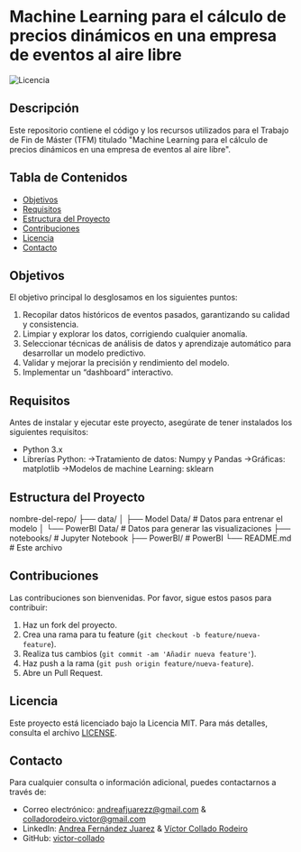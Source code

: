 # Machine Learning para el cálculo de precios dinámicos en una empresa de eventos al aire libre

![Licencia](https://img.shields.io/badge/licencia-MIT-blue.svg)

## Descripción

Este repositorio contiene el código y los recursos utilizados para el Trabajo de Fin de Máster (TFM) titulado "Machine Learning para el cálculo de precios dinámicos en una empresa de eventos al aire libre".

## Tabla de Contenidos

- [Objetivos](#Objetivos)
- [Requisitos](#requisitos)
- [Estructura del Proyecto](#estructura-del-proyecto)
- [Contribuciones](#contribuciones)
- [Licencia](#licencia)
- [Contacto](#contacto)

## Objetivos

El objetivo principal lo desglosamos en los siguientes puntos:
1.	Recopilar datos históricos de eventos pasados, garantizando su calidad y consistencia.
2.	Limpiar y explorar los datos, corrigiendo cualquier anomalía.
3.	Seleccionar técnicas de análisis de datos y aprendizaje automático para desarrollar un modelo predictivo.
4.	Validar y mejorar la precisión y rendimiento del modelo.
5.	Implementar un “dashboard” interactivo.


## Requisitos

Antes de instalar y ejecutar este proyecto, asegúrate de tener instalados los siguientes requisitos:

- Python 3.x
- Librerías Python:
    ->Tratamiento de datos: Numpy y Pandas
    ->Gráficas: matplotlib
    ->Modelos de machine Learning: sklearn

## Estructura del Proyecto

nombre-del-repo/
├── data/
│ ├── Model Data/ # Datos para entrenar el modelo
│ └── PowerBI Data/ # Datos para generar las visualizaciones
├── notebooks/ # Jupyter Notebook
├── PowerBI/ # PowerBI
└── README.md # Este archivo

## Contribuciones

Las contribuciones son bienvenidas. Por favor, sigue estos pasos para contribuir:

1. Haz un fork del proyecto.
2. Crea una rama para tu feature (`git checkout -b feature/nueva-feature`).
3. Realiza tus cambios (`git commit -am 'Añadir nueva feature'`).
4. Haz push a la rama (`git push origin feature/nueva-feature`).
5. Abre un Pull Request.

## Licencia

Este proyecto está licenciado bajo la Licencia MIT. Para más detalles, consulta el archivo [LICENSE](LICENSE).

## Contacto

Para cualquier consulta o información adicional, puedes contactarnos a través de:

- Correo electrónico: [andreafjuarezz@gmail.com](mailto:andreafjuarezz@gmail.com) & [colladorodeiro.victor@gmail.com](mailto:colladorodeiro.victor@gmail.com)
- LinkedIn: [Andrea Fernández Juarez](https://www.linkedin.com/in/andrea-fernandez-juarez/) & [Víctor Collado Rodeiro](https://www.linkedin.com/in/victorcollado/)
- GitHub: [victor-collado](https://github.com/victor-collado)

